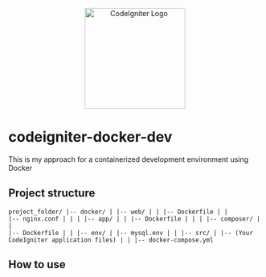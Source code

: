 <p align="center"><a href="https://codeigniter" target="_blank"><img src="https://avatars.githubusercontent.com/u/44521256?s=200&v=4" width="200" alt="CodeIgniter Logo"></a></p>


# codeigniter-docker-dev


This is my approach for a containerized development environment using Docker


## Project structure

<code>project_folder/
|-- docker/
|   |-- web/
|   |   |-- Dockerfile
|   |   |-- nginx.conf
|   |
|   |-- app/
|   |   |-- Dockerfile
|   |
|   |-- composer/
|   |   |-- Dockerfile
|   |
|-- env/
|   |-- mysql.env
|   |
|-- src/
|   |-- (Your CodeIgniter application files)
|   |
|-- docker-compose.yml
</code>

## How to use
